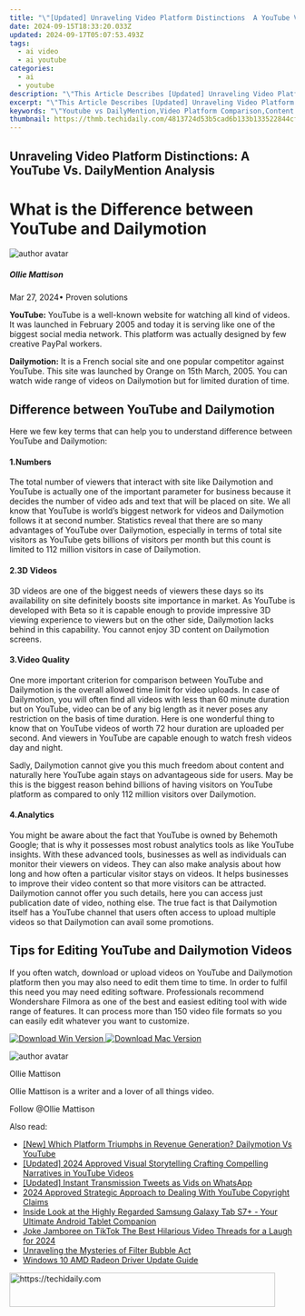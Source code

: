 ```yaml
---
title: "\"[Updated] Unraveling Video Platform Distinctions  A YouTube Vs. DailyMention Analysis for 2024\""
date: 2024-09-15T18:33:20.033Z
updated: 2024-09-17T05:07:53.493Z
tags:
  - ai video
  - ai youtube
categories:
  - ai
  - youtube
description: "\"This Article Describes [Updated] Unraveling Video Platform Distinctions: A YouTube Vs. DailyMention Analysis for 2024\""
excerpt: "\"This Article Describes [Updated] Unraveling Video Platform Distinctions: A YouTube Vs. DailyMention Analysis for 2024\""
keywords: "\"Youtube vs DailyMention,Video Platform Comparison,Content Distribution Channels,Media Hosting Services,Streaming Service Analysis,Platform Content Control,User-Generated Video Sites\""
thumbnail: https://thmb.techidaily.com/4813724d53b5cad6b133b133522844cf1838d9743eb384dd583504939bc1aed2.jpg
---
```


## Unraveling Video Platform Distinctions: A YouTube Vs. DailyMention Analysis

# What is the Difference between YouTube and Dailymotion
![author avatar](https://images.wondershare.com/filmora/article-images/ollie-mattison.jpg)

##### Ollie Mattison

 Mar 27, 2024• Proven solutions

**YouTube:** YouTube is a well-known website for watching all kind of videos. It was launched in February 2005 and today it is serving like one of the biggest social media network. This platform was actually designed by few creative PayPal workers.

**Dailymotion:** It is a French social site and one popular competitor against YouTube. This site was launched by Orange on 15th March, 2005\. You can watch wide range of videos on Dailymotion but for limited duration of time.

## Difference between YouTube and Dailymotion

 Here we few key terms that can help you to understand difference between YouTube and Dailymotion:

#### 1.Numbers

 The total number of viewers that interact with site like Dailymotion and YouTube is actually one of the important parameter for business because it decides the number of video ads and text that will be placed on site. We all know that YouTube is world’s biggest network for videos and Dailymotion follows it at second number. Statistics reveal that there are so many advantages of YouTube over Dailymotion, especially in terms of total site visitors as YouTube gets billions of visitors per month but this count is limited to 112 million visitors in case of Dailymotion.

#### 2.3D Videos

 3D videos are one of the biggest needs of viewers these days so its availability on site definitely boosts site importance in market. As YouTube is developed with Beta so it is capable enough to provide impressive 3D viewing experience to viewers but on the other side, Dailymotion lacks behind in this capability. You cannot enjoy 3D content on Dailymotion screens.

#### 3.Video Quality

 One more important criterion for comparison between YouTube and Dailymotion is the overall allowed time limit for video uploads. In case of Dailymotion, you will often find all videos with less than 60 minute duration but on YouTube, video can be of any big length as it never poses any restriction on the basis of time duration. Here is one wonderful thing to know that on YouTube videos of worth 72 hour duration are uploaded per second. And viewers in YouTube are capable enough to watch fresh videos day and night.

 Sadly, Dailymotion cannot give you this much freedom about content and naturally here YouTube again stays on advantageous side for users. May be this is the biggest reason behind billions of having visitors on YouTube platform as compared to only 112 million visitors over Dailymotion.

#### 4.Analytics

 You might be aware about the fact that YouTube is owned by Behemoth Google; that is why it possesses most robust analytics tools as like YouTube insights. With these advanced tools, businesses as well as individuals can monitor their viewers on videos. They can also make analysis about how long and how often a particular visitor stays on videos. It helps businesses to improve their video content so that more visitors can be attracted. Dailymotion cannot offer you such details, here you can access just publication date of video, nothing else. The true fact is that Dailymotion itself has a YouTube channel that users often access to upload multiple videos so that Dailymotion can avail some promotions.

## Tips for Editing YouTube and Dailymotion Videos

 If you often watch, download or upload videos on YouTube and Dailymotion platform then you may also need to edit them time to time. In order to fulfil this need you may need editing software. Professionals recommend Wondershare Filmora as one of the best and easiest editing tool with wide range of features. It can process more than 150 video file formats so you can easily edit whatever you want to customize.

[![Download Win Version](https://images.wondershare.com/filmora/guide/download-btn-win.jpg) ](https://tools.techidaily.com/wondershare/filmora/download/) [![Download Mac Version](https://images.wondershare.com/filmora/guide/download-btn-mac.jpg) ](https://tools.techidaily.com/wondershare/filmora/download/)

![author avatar](https://images.wondershare.com/filmora/article-images/ollie-mattison.jpg)

Ollie Mattison

Ollie Mattison is a writer and a lover of all things video.

Follow @Ollie Mattison

<ins class="adsbygoogle"
     style="display:block"
     data-ad-format="autorelaxed"
     data-ad-client="ca-pub-7571918770474297"
     data-ad-slot="1223367746"></ins>

<ins class="adsbygoogle"
     style="display:block"
     data-ad-client="ca-pub-7571918770474297"
     data-ad-slot="8358498916"
     data-ad-format="auto"
     data-full-width-responsive="true"></ins>

<span class="atpl-alsoreadstyle">Also read:</span>
<div><ul>
<li><a href="https://youtube-tips.techidaily.com/hich-platform-triumphs-in-revenue-generation-dailymotion-vs-youtube/"><u>[New] Which Platform Triumphs in Revenue Generation? Dailymotion Vs YouTube</u></a></li>
<li><a href="https://youtube-tips.techidaily.com/ed-2024-approved-visual-storytelling-crafting-compelling-narratives-in-youtube-videos/"><u>[Updated] 2024 Approved Visual Storytelling Crafting Compelling Narratives in YouTube Videos</u></a></li>
<li><a href="https://twitter-videos.techidaily.com/updated-instant-transmission-tweets-as-vids-on-whatsapp/"><u>[Updated] Instant Transmission Tweets as Vids on WhatsApp</u></a></li>
<li><a href="https://youtube-tips.techidaily.com/approved-strategic-approach-to-dealing-with-youtube-copyright-claims/"><u>2024 Approved Strategic Approach to Dealing With YouTube Copyright Claims</u></a></li>
<li><a href="https://buynow-marvelous.techidaily.com/inside-look-at-the-highly-regarded-samsung-galaxy-tab-s7plus-your-ultimate-android-tablet-companion/"><u>Inside Look at the Highly Regarded Samsung Galaxy Tab S7+ - Your Ultimate Android Tablet Companion</u></a></li>
<li><a href="https://tiktok-videos.techidaily.com/joke-jamboree-on-tiktok-the-best-hilarious-video-threads-for-a-laugh-for-2024/"><u>Joke Jamboree on TikTok The Best Hilarious Video Threads for a Laugh for 2024</u></a></li>
<li><a href="https://facebook.techidaily.com/unraveling-the-mysteries-of-filter-bubble-act/"><u>Unraveling the Mysteries of Filter Bubble Act</u></a></li>
<li><a href="https://driver-download.techidaily.com/windows-10-amd-radeon-driver-update-guide/"><u>Windows 10 AMD Radeon Driver Update Guide</u></a></li>
</ul></div>

<!-- affiliate ads begin -->
<a href="https://aligracehair.sjv.io/c/5597632/2135374/19272" target="_top" id="2135374">
  <img src="//a.impactradius-go.com/display-ad/19272-2135374" border="0" alt="https://techidaily.com" width="468" height="60"/>
</a>
<img height="0" width="0" src="https://aligracehair.sjv.io/i/5597632/2135374/19272" style="position:absolute;visibility:hidden;" border="0" />
<!-- affiliate ads end -->

